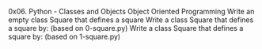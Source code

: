 0x06. Python - Classes and Objects
Object Oriented Programming
Write an empty class Square that defines a square
Write a class Square that defines a square by: (based on 0-square.py)
Write a class Square that defines a square by: (based on 1-square.py)

